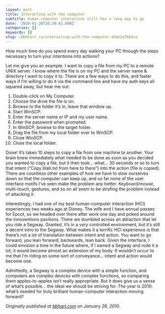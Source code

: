 ```yaml
---
layout: post
title: Interacting with the computer
subtitle: Human-computer interaction still has a long way to go
date: '2010-01-26T20:39:42.000Z'
categories: []
keywords: []
slug: /@bbhart_ca/interacting-with-the-computer-164e2a7bbdca
---
```


How much time do you spend every day walking your PC through the steps necessary to turn your intentions into actions?

Let me give you an example. I want to copy a file from my PC to a remote UNIX server. I know where the file is on my PC and the server name & directory I want to copy it to. There are a few ways to do this, and faster ways if I’m willing to do it via the command line and have my auth keys all squared away, but hear me out:

1.  Double-click on My Computer.
2.  Choose the drive the file is on.
3.  Browse to the folder it’s in, leave that window up.
4.  Start WinSCP.
5.  Enter the server name or IP and my user name.
6.  Enter the password when prompted.
7.  In WinSCP, browse to the target folder.
8.  Drag the file from my local folder over to WinSCP.
9.  Close WinSCP.
10.  Close the local folder.

Done! It’s taken 10 steps to copy a file from one machine to another. Your brain knew immediately what needed to be done as soon as you decided you wanted to copy a file, but it then took… what… 30 seconds or so to turn that intent (“Copy blah.txt from here to there”) into the action (file is copied). There are countless other examples of how we have to slow ourselves down so that the computer can keep up, and so far none of the user interface motifs I’ve seen make the problem any better. Keyboard/mouse, multi-touch, gestures, and so on all seem to be strafing the problem instead of attacking it.

Interestingly, I had one of my best human-computer interaction (HCI) experiences two weeks ago at Disney. The wife and I have annual passes for Epcot, so we headed over there after work one day and poked around the Innoventions pavilions. There we stumbled across an attraction that let you ride a Segway. Granted, it’s in a _very_ controlled environment, but it’s still a decent intro to the Segway. What makes it a terrific HCI experience is that there’s not a lot of translation between intent and action. You want to go forward, you lean forward; backwards, lean back. Given the interface, I could envision a time in the future where, if I owned a Segway and rode it a lot, it would become almost an extension of my body. It wouldn’t occur to me that I’m riding on some sort of conveyance… intent and action would become one.

Admittedly, a Segway is a complex device with a simple function, and computers are complex devices with complex functions, so comparing them apples-to-apples isn’t really appropriate. But it does give us a sense of what’s possible… the ideal we should be striving for. The year is 2010: what’s needed for truly brilliant human-computer interaction moving forward?

_Originally published at_ [_bbhart.com_](https://bbhart.com/interacting-with-the-computer-a69afce87f4b) _on January 26, 2010._
